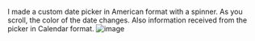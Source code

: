 I made a custom date picker in American format with a spinner. As you scroll, the color of the date changes. Also information received from the picker in Calendar format.
![image](https://github.com/Techi77/DatePicker/assets/71548252/61424c6f-fbe4-4bb2-9da0-908005ee77eb)
